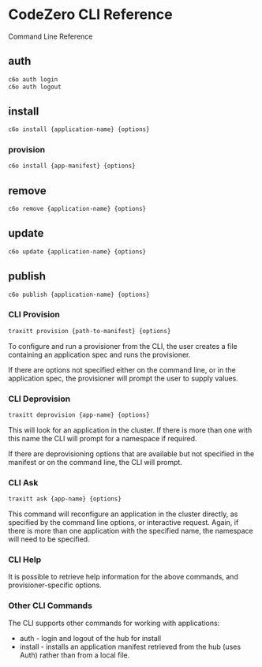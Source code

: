 # CodeZero CLI Reference

Command Line Reference

## auth

```bash
c6o auth login
c6o auth logout
```

## install

```bash
c6o install {application-name} {options} 
```

### provision

```bash
c6o install {app-manifest} {options} 
```

## remove

```bash
c6o remove {application-name} {options} 
```

## update

```bash
c6o update {application-name} {options} 
```

## publish

```bash
c6o publish {application-name} {options} 
```



### CLI Provision

```bash
traxitt provision {path-to-manifest} {options}
```

To configure and run a provisioner from the CLI, the user creates a file containing an application spec and runs the provisioner.

If there are options not specified either on the command line, or in the application spec, the provisioner will prompt the user to supply values.

### CLI Deprovision

```bash
traxitt deprovision {app-name} {options}
```

This will look for an application in the cluster. If there is more than one with this name the CLI will prompt for a namespace if required.

If there are deprovisioning options that are available but not specified in the manifest or on the command line, the CLI will prompt.

### CLI Ask

```bash
traxitt ask {app-name} {options}
```

This command will reconfigure an application in the cluster directly, as specified by the command line options, or interactive request. Again, if there is more than one application with the specified name, the namespace will need to be specified.

### CLI Help

It is possible to retrieve help information for the above commands, and provisioner-specific options.

### Other CLI Commands

The CLI supports other commands for working with applications:

* auth - login and logout of the hub for install
* install - installs an application manifest retrieved from the hub (uses Auth) rather than from a local file.

